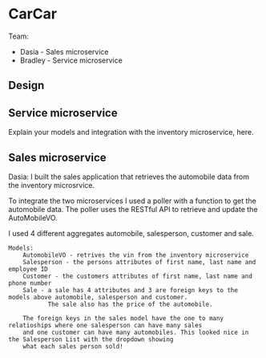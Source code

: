 # CarCar

Team:

* Dasia - Sales microservice
* Bradley - Service microservice

## Design

## Service microservice

Explain your models and integration with the inventory
microservice, here.

## Sales microservice
Dasia:
I built the sales application that retrieves the automobile data from the inventory microsrvice.

To integrate the two microservices I used a poller with a function to get the automobile data. 
The poller uses the RESTful API to retrieve and update the AutoMobileVO.

I used 4 different aggregates automobile, salesperson, customer and sale.

    Models:
        AutomobileVO - retrives the vin from the inventory microservice
        Salesperson - the persons attributes of first name, last name and employee ID
        Customer - the customers attributes of first name, last name and phone number
        Sale - a sale has 4 attributes and 3 are foreign keys to the models above automobile, salesperson and customer.
               The sale also has the price of the automobile. 
        
        The foreign keys in the sales model have the one to many relatioships where one salesperson can have many sales
        and one customer can have many automobiles. This looked nice in the Salesperson List with the dropdown showing 
        what each sales person sold!








